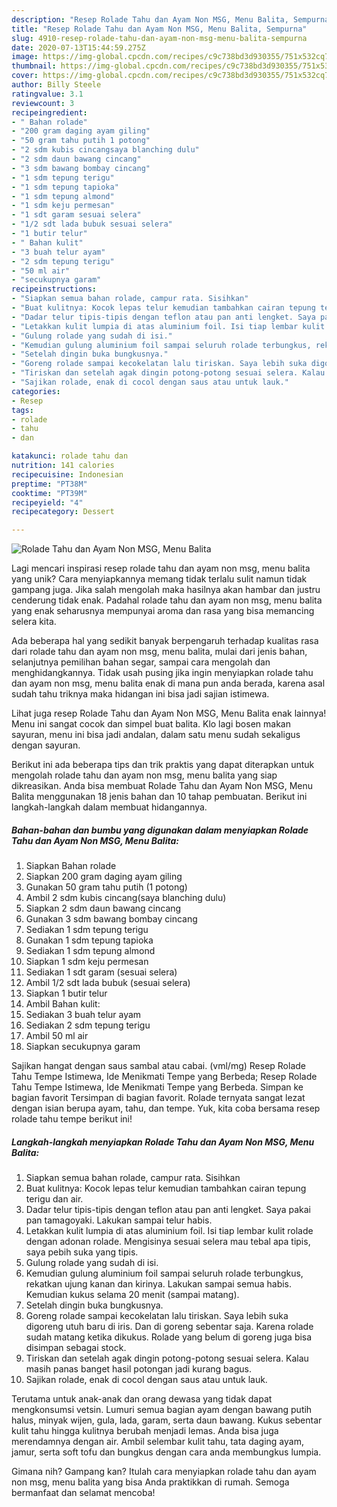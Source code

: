 ```yaml
---
description: "Resep Rolade Tahu dan Ayam Non MSG, Menu Balita, Sempurna"
title: "Resep Rolade Tahu dan Ayam Non MSG, Menu Balita, Sempurna"
slug: 4910-resep-rolade-tahu-dan-ayam-non-msg-menu-balita-sempurna
date: 2020-07-13T15:44:59.275Z
image: https://img-global.cpcdn.com/recipes/c9c738bd3d930355/751x532cq70/rolade-tahu-dan-ayam-non-msg-menu-balita-foto-resep-utama.jpg
thumbnail: https://img-global.cpcdn.com/recipes/c9c738bd3d930355/751x532cq70/rolade-tahu-dan-ayam-non-msg-menu-balita-foto-resep-utama.jpg
cover: https://img-global.cpcdn.com/recipes/c9c738bd3d930355/751x532cq70/rolade-tahu-dan-ayam-non-msg-menu-balita-foto-resep-utama.jpg
author: Billy Steele
ratingvalue: 3.1
reviewcount: 3
recipeingredient:
- " Bahan rolade"
- "200 gram daging ayam giling"
- "50 gram tahu putih 1 potong"
- "2 sdm kubis cincangsaya blanching dulu"
- "2 sdm daun bawang cincang"
- "3 sdm bawang bombay cincang"
- "1 sdm tepung terigu"
- "1 sdm tepung tapioka"
- "1 sdm tepung almond"
- "1 sdm keju permesan"
- "1 sdt garam sesuai selera"
- "1/2 sdt lada bubuk sesuai selera"
- "1 butir telur"
- " Bahan kulit"
- "3 buah telur ayam"
- "2 sdm tepung terigu"
- "50 ml air"
- "secukupnya garam"
recipeinstructions:
- "Siapkan semua bahan rolade, campur rata. Sisihkan"
- "Buat kulitnya: Kocok lepas telur kemudian tambahkan cairan tepung terigu dan air."
- "Dadar telur tipis-tipis dengan teflon atau pan anti lengket. Saya pakai pan tamagoyaki. Lakukan sampai telur habis."
- "Letakkan kulit lumpia di atas aluminium foil. Isi tiap lembar kulit rolade dengan adonan rolade. Mengisinya sesuai selera mau tebal apa tipis, saya pebih suka yang tipis."
- "Gulung rolade yang sudah di isi."
- "Kemudian gulung aluminium foil sampai seluruh rolade terbungkus, rekatkan ujung kanan dan kirinya. Lakukan sampai semua habis. Kemudian kukus selama 20 menit (sampai matang)."
- "Setelah dingin buka bungkusnya."
- "Goreng rolade sampai kecokelatan lalu tiriskan. Saya lebih suka digoreng utuh baru di iris. Dan di goreng sebentar saja. Karena rolade sudah matang ketika dikukus. Rolade yang belum di goreng juga bisa disimpan sebagai stock."
- "Tiriskan dan setelah agak dingin potong-potong sesuai selera. Kalau masih panas banget hasil potongan jadi kurang bagus."
- "Sajikan rolade, enak di cocol dengan saus atau untuk lauk."
categories:
- Resep
tags:
- rolade
- tahu
- dan

katakunci: rolade tahu dan 
nutrition: 141 calories
recipecuisine: Indonesian
preptime: "PT38M"
cooktime: "PT39M"
recipeyield: "4"
recipecategory: Dessert

---
```



![Rolade Tahu dan Ayam Non MSG, Menu Balita](https://img-global.cpcdn.com/recipes/c9c738bd3d930355/751x532cq70/rolade-tahu-dan-ayam-non-msg-menu-balita-foto-resep-utama.jpg)

Lagi mencari inspirasi resep rolade tahu dan ayam non msg, menu balita yang unik? Cara menyiapkannya memang tidak terlalu sulit namun tidak gampang juga. Jika salah mengolah maka hasilnya akan hambar dan justru cenderung tidak enak. Padahal rolade tahu dan ayam non msg, menu balita yang enak seharusnya mempunyai aroma dan rasa yang bisa memancing selera kita.

Ada beberapa hal yang sedikit banyak berpengaruh terhadap kualitas rasa dari rolade tahu dan ayam non msg, menu balita, mulai dari jenis bahan, selanjutnya pemilihan bahan segar, sampai cara mengolah dan menghidangkannya. Tidak usah pusing jika ingin menyiapkan rolade tahu dan ayam non msg, menu balita enak di mana pun anda berada, karena asal sudah tahu triknya maka hidangan ini bisa jadi sajian istimewa.

Lihat juga resep Rolade Tahu dan Ayam Non MSG, Menu Balita enak lainnya! Menu ini sangat cocok dan simpel buat balita. Klo lagi bosen makan sayuran, menu ini bisa jadi andalan, dalam satu menu sudah sekaligus dengan sayuran.


Berikut ini ada beberapa tips dan trik praktis yang dapat diterapkan untuk mengolah rolade tahu dan ayam non msg, menu balita yang siap dikreasikan. Anda bisa membuat Rolade Tahu dan Ayam Non MSG, Menu Balita menggunakan 18 jenis bahan dan 10 tahap pembuatan. Berikut ini langkah-langkah dalam membuat hidangannya.

<!--inarticleads1-->

##### Bahan-bahan dan bumbu yang digunakan dalam menyiapkan Rolade Tahu dan Ayam Non MSG, Menu Balita:

1. Siapkan  Bahan rolade
1. Siapkan 200 gram daging ayam giling
1. Gunakan 50 gram tahu putih (1 potong)
1. Ambil 2 sdm kubis cincang(saya blanching dulu)
1. Siapkan 2 sdm daun bawang cincang
1. Gunakan 3 sdm bawang bombay cincang
1. Sediakan 1 sdm tepung terigu
1. Gunakan 1 sdm tepung tapioka
1. Sediakan 1 sdm tepung almond
1. Siapkan 1 sdm keju permesan
1. Sediakan 1 sdt garam (sesuai selera)
1. Ambil 1/2 sdt lada bubuk (sesuai selera)
1. Siapkan 1 butir telur
1. Ambil  Bahan kulit:
1. Sediakan 3 buah telur ayam
1. Sediakan 2 sdm tepung terigu
1. Ambil 50 ml air
1. Siapkan secukupnya garam


Sajikan hangat dengan saus sambal atau cabai. (vml/mg) Resep Rolade Tahu Tempe Istimewa, Ide Menikmati Tempe yang Berbeda; Resep Rolade Tahu Tempe Istimewa, Ide Menikmati Tempe yang Berbeda. Simpan ke bagian favorit Tersimpan di bagian favorit. Rolade ternyata sangat lezat dengan isian berupa ayam, tahu, dan tempe. Yuk, kita coba bersama resep rolade tahu tempe berikut ini! 

<!--inarticleads2-->

##### Langkah-langkah menyiapkan Rolade Tahu dan Ayam Non MSG, Menu Balita:

1. Siapkan semua bahan rolade, campur rata. Sisihkan
1. Buat kulitnya: Kocok lepas telur kemudian tambahkan cairan tepung terigu dan air.
1. Dadar telur tipis-tipis dengan teflon atau pan anti lengket. Saya pakai pan tamagoyaki. Lakukan sampai telur habis.
1. Letakkan kulit lumpia di atas aluminium foil. Isi tiap lembar kulit rolade dengan adonan rolade. Mengisinya sesuai selera mau tebal apa tipis, saya pebih suka yang tipis.
1. Gulung rolade yang sudah di isi.
1. Kemudian gulung aluminium foil sampai seluruh rolade terbungkus, rekatkan ujung kanan dan kirinya. Lakukan sampai semua habis. Kemudian kukus selama 20 menit (sampai matang).
1. Setelah dingin buka bungkusnya.
1. Goreng rolade sampai kecokelatan lalu tiriskan. Saya lebih suka digoreng utuh baru di iris. Dan di goreng sebentar saja. Karena rolade sudah matang ketika dikukus. Rolade yang belum di goreng juga bisa disimpan sebagai stock.
1. Tiriskan dan setelah agak dingin potong-potong sesuai selera. Kalau masih panas banget hasil potongan jadi kurang bagus.
1. Sajikan rolade, enak di cocol dengan saus atau untuk lauk.


Terutama untuk anak-anak dan orang dewasa yang tidak dapat mengkonsumsi vetsin. Lumuri semua bagian ayam dengan bawang putih halus, minyak wijen, gula, lada, garam, serta daun bawang. Kukus sebentar kulit tahu hingga kulitnya berubah menjadi lemas. Anda bisa juga merendamnya dengan air. Ambil selembar kulit tahu, tata daging ayam, jamur, serta soft tofu dan bungkus dengan cara anda membungkus lumpia. 

Gimana nih? Gampang kan? Itulah cara menyiapkan rolade tahu dan ayam non msg, menu balita yang bisa Anda praktikkan di rumah. Semoga bermanfaat dan selamat mencoba!
